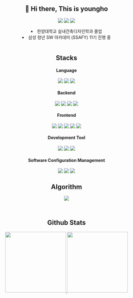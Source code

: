 <div align="center">

## 👋 Hi there, This is youngho

<a href="https://solved.ac/bluessom"><img src="http://mazassumnida.wtf/api/mini/generate_badge?boj=bluessom"></a>
<a href="mailto:youngho.dev@gmail.com"><img src="https://img.shields.io/badge/youngho.dev-EA4335?style=flat&logo=gmail&logoColor=white"></a>
<a href="https://velog.io/@codesigner/posts"><img src="https://img.shields.io/badge/codesigner-20C997?style=flat&logo=velog&logoColor=white"></a>

<li>한양대학교 실내건축디자인학과 졸업</li>
<li>삼성 청년 SW 아카데미 (SSAFY) 11기 진행 중</li>

<br>

## Stacks

#### Language
<img src="https://img.shields.io/badge/Java-007396?style=flat-square&logo=Java&logoColor=white">
<img src="https://img.shields.io/badge/Python-3776AB?style=flat-square&logo=Python&logoColor=white">
<img src="https://img.shields.io/badge/JavaScript-F7DF1E?style=flat-square&logo=JavaScript&logoColor=black">

#### Backend
<img src="https://img.shields.io/badge/Spring-6DB33F?style=flat-square&logo=Spring&logoColor=white">
<img src="https://img.shields.io/badge/Spring Boot-6DB33F?style=flat-square&logo=SpringBoot&logoColor=white">
<img src="https://img.shields.io/badge/MySQL-4479A1?style=flat-square&logo=MySQL&logoColor=white">
<img src="https://img.shields.io/badge/Apache Tomcat-F8DC75?style=flat-square&logo=Apache Tomcat&logoColor=black">

#### Frontend
<img src="https://img.shields.io/badge/Vue.js-4FC08D?style=flat-square&logo=Vue.js&logoColor=white">
<img src="https://img.shields.io/badge/Vite-646CFF?style=flat-square&logo=vite&logoColor=white">
<img src="https://img.shields.io/badge/HTML5-E34F26?style=flat-square&logo=HTML5&logoColor=white">
<img src="https://img.shields.io/badge/CSS3-1572B6?style=flat-square&logo=CSS3&logoColor=white">
<img src="https://img.shields.io/badge/Tailwind CSS-06B6D4?style=flat-square&logo=TailwindCSS&logoColor=white">

#### Development Tool
<img src="https://img.shields.io/badge/IntelliJ IDEA-000000?style=flat-square&logo=IntelliJ IDEA&logoColor=white">
<img src="https://img.shields.io/badge/Eclipse IDE-2C2255?style=flat-square&logo=Eclipse IDE&logoColor=white">
<img src="https://img.shields.io/badge/Visual Studio Code-007ACC?style=flat-square&logo=VisualStudioCode&logoColor=white">

#### Software Configuration Management
<img src="https://img.shields.io/badge/Git-F05032?style=flat-square&logo=Git&logoColor=white">
<img src="https://img.shields.io/badge/GitHub-181717?style=flat-square&logo=github&logoColor=white">
<img src="https://img.shields.io/badge/GitLab-FC6D26?style=flat-square&logo=GitLab&logoColor=white">

<br>

<!--
## CERTIFICATE
> **Engineer Information Processing / 정보처리기사**
<br> HR Development Service of Korea / 한국산업인력공단

> **SQLD(SQL Developer) / SQL 개발자**
<br> Kdata / 한국데이터산업진흥원

<br>
-->

## Algorithm
<a href="https://solved.ac/bluessom"><img src="http://mazassumnida.wtf/api/v2/generate_badge?boj=bluessom"></a>

<br>

## Github Stats
<a href="https://github.com/youngho98/github-readme-stats">
<img src="https://github-readme-stats.vercel.app/api?username=youngho98&show_icons=true&include_all_commits=true" style="height:200px;">
<img src="https://github-readme-stats.vercel.app/api/top-langs/?username=youngho98&layout=compact" style="height:200px;">
</a>

</div>
